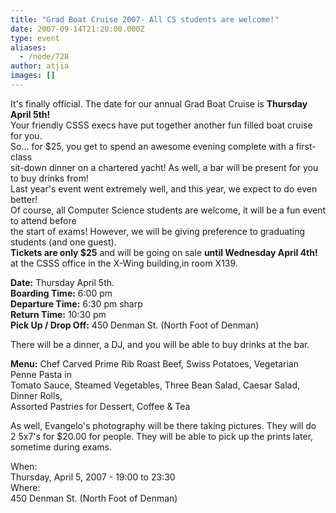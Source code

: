 ```yaml
---
title: "Grad Boat Cruise 2007- All CS students are welcome!"
date: 2007-09-14T21:20:00.000Z
type: event
aliases:
  - /node/728
author: atjia
images: []
---
```


<div class="field field-name-body field-type-text-with-summary field-label-hidden"><div class="field-items"><div class="field-item even"><p>It&apos;s finally official. The date for our annual Grad Boat Cruise is <b>Thursday April 5th!</b><br>
Your friendly CSSS execs have put together another fun filled boat cruise for you.<br>
So... for $25, you get to spend an awesome evening complete with a first-class<br>
sit-down dinner on a chartered yacht! As well, a bar will be present for you to buy drinks from!<br>
Last year&apos;s event went extremely well, and this year, we expect to do even better!<br>
Of course, all Computer Science students are welcome, it will be a fun event to attend before<br>
the start of exams! However, we will be giving preference to graduating students (and one guest).<br>
<b>Tickets are only $25</b> and will be going on sale <b>until Wednesday April 4th!</b><br>
at the CSSS office in the X-Wing building,in room X139.</p>
<p><b>Date:</b> Thursday April 5th.<br>
<b>Boarding Time:</b> 6:00 pm<br>
<b>Departure Time:</b> 6:30 pm sharp<br>
<b>Return Time:</b> 10:30 pm<br>
<b>Pick Up / Drop Off:</b> 450 Denman St. (North Foot of Denman)</p>
<p>There will be a dinner, a DJ,  and you will be able to buy drinks at the bar.</p>
<p><b>Menu:</b> Chef Carved Prime Rib Roast Beef, Swiss Potatoes, Vegetarian Penne Pasta in<br>
Tomato Sauce, Steamed Vegetables, Three Bean Salad, Caesar Salad, Dinner Rolls,<br>
Assorted Pastries for Dessert, Coffee &amp; Tea</p>
<p>As well, Evangelo&apos;s photography will be there taking pictures. They will do<br>
2 5x7&apos;s for $20.00 for people. They will be able to pick up the prints later,<br>
sometime during exams.</p>
</div></div></div><div class="field field-name-field-dates field-type-datetime field-label-above"><div class="field-label">When:&#xA0;</div><div class="field-items"><div class="field-item even"><span class="date-display-single">Thursday, April 5, 2007 - <span class="date-display-range"><span class="date-display-start">19:00</span> to <span class="date-display-end">23:30</span></span></span></div></div></div><div class="field field-name-field-location field-type-text field-label-above"><div class="field-label">Where:&#xA0;</div><div class="field-items"><div class="field-item even">450 Denman St. (North Foot of Denman)</div></div></div>    <footer>
          </footer>
